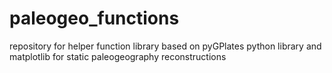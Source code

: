 # paleogeo_functions
repository for helper function library based on pyGPlates python library and matplotlib for static paleogeography reconstructions

